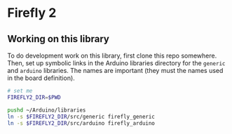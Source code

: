 # Firefly 2

## Working on this library

To do development work on this library, first clone this repo somewhere. Then, set up symbolic links in the Arduino libraries directory for the `generic` and `arduino` libraries. The names are important (they must the names used in the board definition).

```bash
# set me
FIREFLY2_DIR=$PWD

pushd ~/Arduino/libraries
ln -s $FIREFLY2_DIR/src/generic firefly_generic
ln -s $FIREFLY2_DIR/src/arduino firefly_arduino
```
